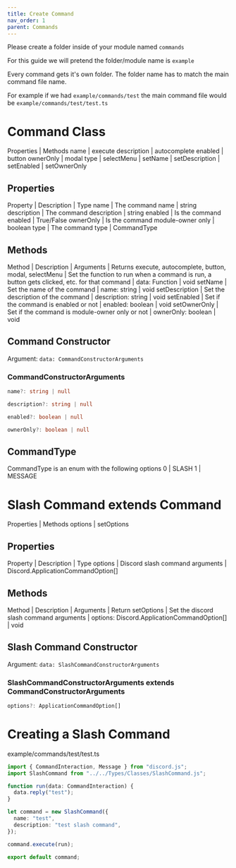 ```yaml
---
title: Create Command
nav_order: 1
parent: Commands
---
```


Please create a folder inside of your module named `commands`

For this guide we will pretend the folder/module name is `example`

Every command gets it's own folder. The folder name has to match the main command file name. 

For example if we had `example/commands/test` the main command file would be `example/commands/test/test.ts`

# Command Class
Properties | Methods
name | execute
description | autocomplete
enabled | button
ownerOnly | modal
type | selectMenu
| setName
| setDescription
| setEnabled
| setOwnerOnly

## Properties

Property | Description | Type
name | The command name | string
description | The command description | string
enabled | Is the command enabled | True/False
ownerOnly | Is the command module-owner only | boolean
type | The command type | CommandType

## Methods
Method | Description | Arguments | Returns
execute, autocomplete, button, modal, selectMenu | Set the function to run when a command is run, a button gets clicked, etc. for that command | data: Function | void
setName | Set the name of the command | name: string | void
setDescription | Set the description of the command | description: string | void
setEnabled | Set if the command is enabled or not | enabled: boolean | void
setOwnerOnly | Set if the command is module-owner only or not | ownerOnly: boolean | void

## Command Constructor
Argument: `data: CommandConstructorArguments`

### CommandConstructorArguments
```ts
name?: string | null

description?: string | null

enabled?: boolean | null

ownerOnly?: boolean | null
```

## CommandType
CommandType is an enum with the following options
0 | SLASH
1 | MESSAGE

# Slash Command extends Command
Properties | Methods
options | setOptions

## Properties
Property | Description | Type
options | Discord slash command arguments | Discord.ApplicationCommandOption[]

## Methods
Method | Description | Arguments | Return
setOptions | Set the discord slash command arguments | options: Discord.ApplicationCommandOption[] | void

## Slash Command Constructor
Argument: `data: SlashCommandConstructorArguments`

### SlashCommandConstructorArguments extends CommandConstructorArguments
```ts
options?: ApplicationCommandOption[]
```

# Creating a Slash Command

example/commands/test/test.ts
```ts
import { CommandInteraction, Message } from "discord.js";
import SlashCommand from "../../Types/Classes/SlashCommand.js";

function run(data: CommandInteraction) {
  data.reply("test");
}

let command = new SlashCommand({
  name: "test",
  description: "test slash command",
});

command.execute(run);

export default command;
```